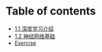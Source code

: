 # Table of contents

* [1.1 深度学习介绍](README.md)
* [1.2 神经网络基础](untitled.md)
* [Exercise](exercise.md)

